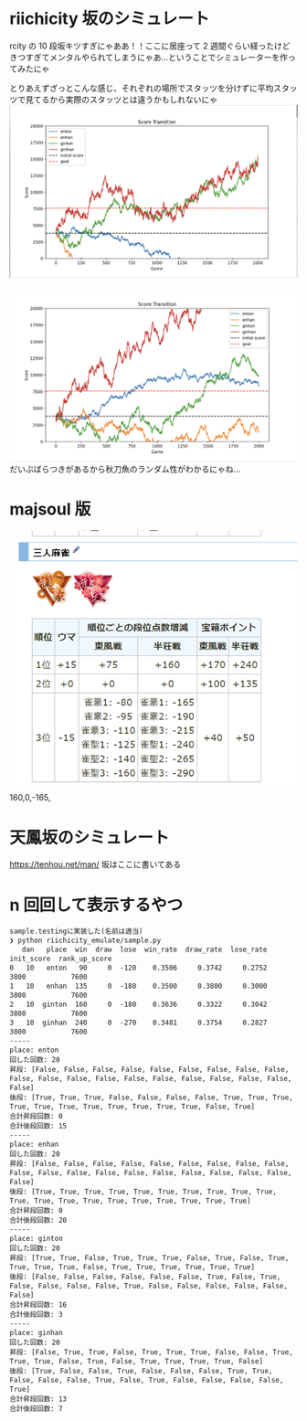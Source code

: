# riichicity 坂のシミュレート

rcity の 10 段坂キツすぎにゃああ！！ここに居座って 2 週間ぐらい経ったけどきつすぎてメンタルやられてしまうにゃあ…ということでシミュレーターを作ってみたにゃ

とりあえずざっとこんな感じ、それぞれの場所でスタッツを分けずに平均スタッツで見てるから実際のスタッツとは違うかもしれないにゃ
![alt text](image.png)

![alt text](image-1.png)
だいぶばらつきがあるから秋刀魚のランダム性がわかるにゃね…

# majsoul 版

![alt text](image-2.png)
160,0,-165,

# 天鳳坂のシミュレート

https://tenhou.net/man/
坂はここに書いてある

# n 回回して表示するやつ

```
sample.testingに実装した(名前は適当)
❯ python riichicity_emulate/sample.py
   dan   place  win  draw  lose  win_rate  draw_rate  lose_rate  init_score  rank_up_score
0   10   enton   90     0  -120    0.3506     0.3742     0.2752        3800           7600
1   10   enhan  135     0  -180    0.3500     0.3800     0.3000        3800           7600
2   10  ginton  160     0  -180    0.3636     0.3322     0.3042        3800           7600
3   10  ginhan  240     0  -270    0.3481     0.3754     0.2827        3800           7600
-----
place: enton
回した回数: 20
昇段: [False, False, False, False, False, False, False, False, False, False, False, False, False, False, False, False, False, False, False, False]
後段: [True, True, True, False, False, False, False, True, True, True, True, True, True, True, True, True, True, True, False, True]
合計昇段回数: 0
合計後段回数: 15
-----
place: enhan
回した回数: 20
昇段: [False, False, False, False, False, False, False, False, False, False, False, False, False, False, False, False, False, False, False, False]
後段: [True, True, True, True, True, True, True, True, True, True, True, True, True, True, True, True, True, True, True, True]
合計昇段回数: 0
合計後段回数: 20
-----
place: ginton
回した回数: 20
昇段: [True, True, False, True, True, True, False, True, False, True, True, True, True, False, True, True, True, True, True, True]
後段: [False, False, False, False, False, False, True, False, True, False, False, False, False, True, False, False, False, False, False, False]
合計昇段回数: 16
合計後段回数: 3
-----
place: ginhan
回した回数: 20
昇段: [False, True, True, False, True, True, True, False, False, True, True, True, False, True, False, True, True, True, True, False]
後段: [True, False, False, True, False, False, False, True, True, False, False, False, True, False, True, False, False, False, False, True]
合計昇段回数: 13
合計後段回数: 7
```
